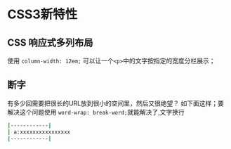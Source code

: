 # CSS3新特性

## CSS 响应式多列布局

使用 `column-width: 12em;` 可以让一个`<p>`中的文字按指定的宽度分栏展示；

## 断字
有多少回需要把很长的URL放到很小的空间里，然后又很绝望？ 如下面这样；要解决这个问题使用 `word-wrap: break-word;`就能解决了,文字换行
```bash
|------------|
| a:xxxxxxxxxxxxxxxx
|------------|
```